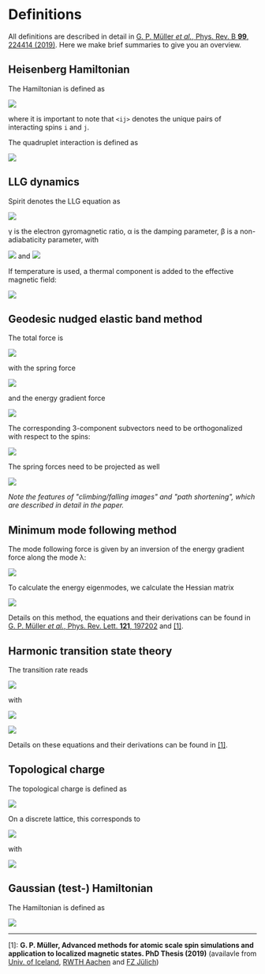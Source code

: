 Definitions
====================================================


All definitions are described in detail in [G. P. Müller *et al.*, Phys. Rev. B **99**, 224414 (2019)](https://journals.aps.org/prb/abstract/10.1103/PhysRevB.99.224414).
Here we make brief summaries to give you an overview.


Heisenberg Hamiltonian
----------------------------------------------------

The Hamiltonian is defined as

<!-- \begin{alignedat}{1}
\mathcal{H} =
    - \sum_i \mu_i \vec{B}\cdot\vec{n}_i
    - \sum_i \sum_j K_j (\hat{K}_j\cdot\vec{n}_i)^2
    - \sum\limits_{\braket{ij}}\, J_{ij} \vec{n}_i\cdot\vec{n}_j
    - \sum\limits_{\braket{ij}}\, \vec{D}_{ij} \cdot (\vec{n}_i\times\vec{n}_j)
    + \frac{1}{2}\frac{\mu_0}{4\pi} \sum_{\substack{i,j \\ i \neq j}} \mu_i \mu_j \frac{(\vec{n}_i \cdot \hat{r}_{ij}) (\vec{n}_j\cdot\hat{r}_{ij}) - \vec{n}_i \vec{n}_j}{{r_{ij}}^3}
\end{alignedat} -->
![](https://math.vercel.app/?bgcolor=auto&from=%5Cmathcal%7BH%7D%20%3D%0A%20%20%20%20-%20%5Csum_i%20%5Cmu_i%20%5Cvec%7BB%7D%5Ccdot%5Cvec%7Bn%7D_i%0A%20%20%20%20-%20%5Csum_i%20%5Csum_j%20K_j%20%28%5Chat%7BK%7D_j%5Ccdot%5Cvec%7Bn%7D_i%29%5E2%0A%20%20%20%20-%20%5Csum%5Climits_%7B%5Cbraket%7B%5C%3B%20ij%7D%7D%5C%2C%20J_%7Bij%7D%20%5Cvec%7Bn%7D_i%5Ccdot%5Cvec%7Bn%7D_j%0A%20%20%20%20-%20%5Csum%5Climits_%7B%5Cbraket%7B%5C%3Bij%7D%7D%5C%2C%20%5Cvec%7BD%7D_%7Bij%7D%20%5Ccdot%20(%5Cvec%7Bn%7D_i%5Ctimes%5Cvec%7Bn%7D_j)%0A%20%20%20%20%2B%20%5Cfrac%7B1%7D%7B2%7D%5Cfrac%7B%5Cmu_0%7D%7B4%5Cpi%7D%20%5Csum_%7B%5Csubstack%7Bi%2Cj%20%5C%5C%20i%20%5Cneq%20j%7D%7D%20%5Cmu_i%20%5Cmu_j%20%5Cfrac%7B(%5Cvec%7Bn%7D_i%20%5Ccdot%20%5Chat%7Br%7D_%7Bij%7D)%20(%5Cvec%7Bn%7D_j%5Ccdot%5Chat%7Br%7D_%7Bij%7D)%20-%20%5Cvec%7Bn%7D_i%20%5Cvec%7Bn%7D_j%7D%7B%7Br_%7Bij%7D%7D%5E3%7D)

where it is important to note that `<ij>` denotes the unique pairs of interacting spins `i` and `j`.

The quadruplet interaction is defined as

![](https://math.vercel.app/?bgcolor=auto&from=E_%5Cmathrm%7BQuad%7D%20%3D%20-%20%5Csum%5Climits_%7Bijkl%7D%5C%2C%20K_%7Bijkl%7D%20%5Cleft%28%5Cvec%7Bn%7D_i%5Ccdot%5Cvec%7Bn%7D_j%5Cright%29%5Cleft(%5Cvec%7Bn%7D_k%5Ccdot%5Cvec%7Bn%7D_l%5Cright))


LLG dynamics
--------------------------------------------------


Spirit denotes the LLG equation as

<!-- \begin{alignedat}{2}
\dfrac{\partial \vec{n}_i}{\partial t}
    =& - \dfrac{\gamma}{(1+\alpha^2)\mu_i} \vec{n}_i \times \vec{B}^\mathrm{eff}_i
    - \dfrac{\gamma \alpha}{(1+\alpha^2)\mu_i} \vec{n}_i \times (\vec{n}_i \times \vec{B}^\mathrm{eff}_i) \\
    &- \dfrac{\alpha-\beta}{(1+\alpha^2)} u \vec{n}_i \times (\hat{j}_e \cdot \nabla_{\vec{r}} )\vec{n}_i
    + \dfrac{1+\beta \alpha}{(1+\alpha^2)} u \vec{n}_i \times (\vec{n}_i \times (\hat{j}_e \cdot \nabla_{\vec{r}} )\vec{n}_i)
\end{alignedat} -->
![](https://math.vercel.app/?bgcolor=auto&from=%5Cbegin%7Balignedat%7D%7B2%7D%0A%20%20%20%20%5Cdfrac%7B%5Cpartial%20%5Cvec%7Bn%7D_i%7D%7B%5Cpartial%20t%7D%0A%20%20%20%20%20%20%20%20%3D%26%20-%20%5Cdfrac%7B%5Cgamma%7D%7B%281%2B%5Calpha%5E2%29%5Cmu_i%7D%20%5Cvec%7Bn%7D_i%20%5Ctimes%20%5Cvec%7BB%7D%5E%5Cmathrm%7Beff%7D_i%20%0A%20%20%20%20%20%20%20%20-%20%5Cdfrac%7B%5Cgamma%20%5Calpha%7D%7B(1%2B%5Calpha%5E2)%5Cmu_i%7D%20%5Cvec%7Bn%7D_i%20%5Ctimes%20(%5Cvec%7Bn%7D_i%20%5Ctimes%20%5Cvec%7BB%7D%5E%5Cmathrm%7Beff%7D_i)%20%5C%5C%0A%20%20%20%20%20%20%20%20%26-%20%5Cdfrac%7B%5Calpha-%5Cbeta%7D%7B(1%2B%5Calpha%5E2)%7D%20u%20%5Cvec%7Bn%7D_i%20%5Ctimes%20(%5Chat%7Bj%7D_e%20%5Ccdot%20%5Cnabla_%7B%5Cvec%7Br%7D%7D%20)%5Cvec%7Bn%7D_i%0A%20%20%20%20%20%20%20%20%2B%20%5Cdfrac%7B1%2B%5Cbeta%20%5Calpha%7D%7B(1%2B%5Calpha%5E2)%7D%20u%20%5Cvec%7Bn%7D_i%20%5Ctimes%20(%5Chat%7Bn%7D_i%20%5Ctimes%20(%5Chat%7Bj%7D_e%20%5Ccdot%20%5Cnabla_%7B%5Cvec%7Br%7D%7D%20)%5Cvec%7Bn%7D_i)%0A%5Cend%7Balignedat%7D)


γ is the electron gyromagnetic ratio, α is the damping parameter, β is a non-adiabaticity parameter, with

<!-- \nabla_{\vec{r}} = \partial / \partial \vec{r} -->
![](https://math.vercel.app/?bgcolor=auto&from=u%3Dj_e%20P%20g%20%5Cmu_%5Cmathrm%7BB%7D%2F%282eM_%5Cmathrm%7BS%7D%29)
and
![](https://math.vercel.app/?bgcolor=auto&from=%5Cnabla_%7B%5Cvec%7Br%7D%7D%20%3D%20%5Cpartial%20%2F%20%5Cpartial%20%5Cvec%7Br%7D)


If temperature is used, a thermal component is added to the effective magnetic field:

<!-- \vec{B}^\mathrm{th}_i(t) = \sqrt{2D_i} \vec{\eta}_i(t) = \sqrt{2\alpha k_\mathrm{B}T \frac{\mu_i}{\gamma}} \vec{\eta}_i(t) -->
![](https://math.vercel.app/?bgcolor=auto&from=%5Cvec%7BB%7D%5E%5Cmathrm%7Bth%7D_i%28t%29%20%3D%20%5Csqrt%7B2D_i%7D%20%5Cvec%7B%5Ceta%7D_i(t)%20%3D%20%5Csqrt%7B2%5Calpha%20k_%5Cmathrm%7BB%7DT%20%5Cfrac%7B%5Cmu_i%7D%7B%5Cgamma%7D%7D%20%5Cvec%7B%5Ceta%7D_i(t))


Geodesic nudged elastic band method
--------------------------------------------------


The total force is

<!-- F^\mathrm{tot}_\nu = F^\mathrm{S}_\nu + F^\mathrm{E}_\nu -->
![](https://math.vercel.app/?bgcolor=auto&from=F%5E%5Cmathrm%7Btot%7D_%5Cnu%20%3D%20F%5E%5Cmathrm%7BS%7D_%5Cnu%20%2B%20F%5E%5Cmathrm%7BE%7D_%5Cnu)

with the spring force

<!-- F^\mathrm{S}_\nu = (l_{\nu-1,\nu}-l_{\nu,\nu+1})\ \tau_\nu -->
![](https://math.vercel.app/?bgcolor=auto&from=F%5E%5Cmathrm%7BS%7D_%5Cnu%20%3D%20%28l_%7B%5Cnu-1%2C%5Cnu%7D-l_%7B%5Cnu%2C%5Cnu%2B1%7D%29%5C%20%5Ctau_%5Cnu)

and the energy gradient force

<!-- F^\mathrm{E}_\nu = -\nabla E_\nu + (\nabla E_\nu \cdot \tau_\nu)\tau_\nu -->
![](https://math.vercel.app/?bgcolor=auto&from=F%5E%5Cmathrm%7BE%7D_%5Cnu%20%3D%20-%5Cnabla%20E_%5Cnu%20%2B%20%28%5Cnabla%20E_%5Cnu%20%5Ccdot%20%5Ctau_%5Cnu%29%5Ctau_%5Cnu)


The corresponding 3-component subvectors need to be orthogonalized with respect to the spins:

<!-- \vec{\tau}_{\nu,i} \to \vec{\tau}_{\nu,i} - (\vec{\tau}_{\nu,i}\cdot \vec{n}_{\nu,i})\vec{n}_{\nu,i} -->
![](https://math.vercel.app/?bgcolor=auto&from=%5Cvec%7B%5Ctau%7D_%7B%5Cnu%2Ci%7D%20%5Cto%20%5Cvec%7B%5Ctau%7D_%7B%5Cnu%2Ci%7D%20-%20%28%5Cvec%7B%5Ctau%7D_%7B%5Cnu%2Ci%7D%5Ccdot%20%5Cvec%7Bn%7D_%7B%5Cnu%2Ci%7D%29%5Cvec%7Bn%7D_%7B%5Cnu%2Ci%7D)

The spring forces need to be projected as well

<!-- \vec{F}^\mathrm{E}_{\nu,i} \to \vec{F}^\mathrm{E}_{\nu,i}  - (\vec{F}^\mathrm{E}_{\nu,i} \cdot \vec{n}_{\nu,i}) \vec{n}_{\nu,i} -->
![](https://math.vercel.app/?bgcolor=auto&from=%5Cvec%7BF%7D%5E%5Cmathrm%7BE%7D_%7B%5Cnu%2Ci%7D%20%5Cto%20%5Cvec%7BF%7D%5E%5Cmathrm%7BE%7D_%7B%5Cnu%2Ci%7D%20%20-%20%28%5Cvec%7BF%7D%5E%5Cmathrm%7BE%7D_%7B%5Cnu%2Ci%7D%20%5Ccdot%20%5Cvec%7Bn%7D_%7B%5Cnu%2Ci%7D%29%20%5Cvec%7Bn%7D_%7B%5Cnu%2Ci%7D)


*Note the features of "climbing/falling images" and "path shortening", which are described in detail in the paper.*


Minimum mode following method
--------------------------------------------------


The mode following force is given by an inversion of the energy gradient force along the mode λ:

<!-- F^\mathrm{eff} = F - 2 (F\cdot{\hat\lambda}) {\hat\lambda} -->
![](https://math.vercel.app/?bgcolor=auto&from=F%5E%5Cmathrm%7Beff%7D%20%3D%20F%20-%202%20%28F%5Ccdot%7B%5Chat%5Clambda%7D%29%20%7B%5Chat%5Clambda%7D)

To calculate the energy eigenmodes, we calculate the Hessian matrix

<!-- H_{ij} = T_i^T \bar{H}_{ij} T_j - T_i^T I (\vec{n}_j\cdot\vec{\nabla}_j\bar{\mathcal{H}}) T_j -->
![](https://math.vercel.app/?bgcolor=auto&from=H_%7Bij%7D%20%3D%20T_i%5ET%20%5Cbar%7BH%7D_%7Bij%7D%20T_j%20-%20T_i%5ET%20I%20%28%5Cvec%7Bn%7D_j%5Ccdot%5Cvec%7B%5Cnabla%7D_j%5Cbar%7B%5Cmathcal%7BH%7D%7D%29%20T_j)

Details on this method, the equations and their derivations can be found in [G. P. Müller *et al.*, Phys. Rev. Lett. **121**, 197202](https://journals.aps.org/prl/abstract/10.1103/PhysRevLett.121.197202) and [[1]](#Thesis).


Harmonic transition state theory
--------------------------------------------------


The transition rate reads

<!-- \Gamma^\mathrm{HTST} = \frac{v}{2\pi} \Omega_0 e^{-\Delta E/k_\mathrm{B}T} -->
![](https://math.vercel.app/?bgcolor=auto&from=%5CGamma%5E%5Cmathrm%7BHTST%7D%20%3D%20%5Cfrac%7Bv%7D%7B2%5Cpi%7D%20%5COmega_0%20e%5E%7B-%5CDelta%20E%2Fk_%5Cmathrm%7BB%7DT%7D)

with

<!-- \Omega_0
    = \sqrt{\frac{\det^\prime H^\mathrm{M}}{\det^\prime H^\mathrm{S}}}
    = \sqrt{\frac{\sideset{}{'}\prod_i \lambda_i^\mathrm{M}}{\sideset{}{'}\prod_i \lambda_i^\mathrm{S}}} -->
![](https://math.vercel.app/?bgcolor=auto&from=%5COmega_0%0A%20%20%20%20%3D%20%5Csqrt%7B%5Cfrac%7B%5Cdet%5E%5Cprime%20H%5E%5Cmathrm%7BM%7D%7D%7B%5Cdet%5E%5Cprime%20H%5E%5Cmathrm%7BS%7D%7D%7D%0A%20%20%20%20%3D%20%5Csqrt%7B%5Cfrac%7B%5Csideset%7B%7D%7B'%7D%5Cprod_i%20%5Clambda_i%5E%5Cmathrm%7BM%7D%7D%7B%5Csideset%7B%7D%7B'%7D%5Cprod_i%20%5Clambda_i%5E%5Cmathrm%7BS%7D%7D%7D)

<!-- v
    = \sqrt{ 2\pi k_\mathrm{B}T }^{N_0^\mathrm{M} - N_0^\mathrm{S}}
    \frac{V^\mathrm{S}}{V^\mathrm{M}}
    \sqrt{\sideset{}{'}\sum_i \frac{a_i^2}{\lambda_i^\mathrm{S}}} -->
![](https://math.vercel.app/?bgcolor=auto&from=v%0A%20%20%20%20%3D%20%5Csqrt%7B%202%5Cpi%20k_%5Cmathrm%7BB%7DT%20%7D%5E%7BN_0%5E%5Cmathrm%7BM%7D%20-%20N_0%5E%5Cmathrm%7BS%7D%7D%0A%20%20%20%20%5Cfrac%7BV%5E%5Cmathrm%7BS%7D%7D%7BV%5E%5Cmathrm%7BM%7D%7D%0A%20%20%20%20%5Csqrt%7B%5Csideset%7B%7D%7B'%7D%5Csum_i%20%5Cfrac%7Ba_i%5E2%7D%7B%5Clambda_i%5E%5Cmathrm%7BS%7D%7D%7D)

Details on these equations and their derivations can be found in [[1]](#Thesis).


Topological charge
--------------------------------------------------


The topological charge is defined as

<!-- Q = \frac{1}{4\pi} \int_{\mathbb{R}^2} \vec{n} \cdot (\partial_x \vec{n} \times \partial_y \vec{n})\, \mathrm{d}\vec{r} -->
![](https://math.vercel.app/?bgcolor=auto&from=Q%20%3D%20%5Cfrac%7B1%7D%7B4%5Cpi%7D%20%5Cint_%7B%5Cmathbb%7BR%7D%5E2%7D%20%5Cvec%7Bn%7D%20%5Ccdot%20%28%5Cpartial_x%20%5Cvec%7Bn%7D%20%5Ctimes%20%5Cpartial_y%20%5Cvec%7Bn%7D%29%5C%2C%20%5Cmathrm%7Bd%7D%5Cvec%7Br%7D)

On a discrete lattice, this corresponds to

<!-- Q= \frac{1}{4\pi}\sum_l A_l -->
![](https://math.vercel.app/?bgcolor=auto&from=Q%3D%20%5Cfrac%7B1%7D%7B4%5Cpi%7D%5Csum_l%20A_l)

with

<!-- \cos\left(\frac{A_l}{2}\right)=\frac{1  + \vec{n}_i \cdot \vec{n}_j + \vec{n}_i \cdot \vec{n}_k + \vec{n}_j \cdot \vec{n}_k}
    {\sqrt{2\left(1+\vec{n}_i\vec{n}_j\right)\left(1+\vec{n}_j\vec{n}_k
    \right)\left(1+\vec{n}_k\vec{n}_i\right)}} -->
![](https://math.vercel.app/?bgcolor=auto&from=%5Ccos%5Cleft%28%5Cfrac%7BA_l%7D%7B2%7D%5Cright%29%3D%5Cfrac%7B1%20%20%2B%20%5Cvec%7Bn%7D_i%20%5Ccdot%20%5Cvec%7Bn%7D_j%20%2B%20%5Cvec%7Bn%7D_i%20%5Ccdot%20%5Cvec%7Bn%7D_k%20%2B%20%5Cvec%7Bn%7D_j%20%5Ccdot%20%5Cvec%7Bn%7D_k%7D%0A%20%20%20%20%7B%5Csqrt%7B2%5Cleft(1%2B%5Cvec%7Bn%7D_i%5Cvec%7Bn%7D_j%5Cright)%5Cleft(1%2B%5Cvec%7Bn%7D_j%5Cvec%7Bn%7D_k%0A%20%20%20%20%5Cright)%5Cleft(1%2B%5Cvec%7Bn%7D_k%5Cvec%7Bn%7D_i%5Cright)%7D%7D)


Gaussian (test-) Hamiltonian
--------------------------------------------------


The Hamiltonian is defined as

<!-- \mathcal{H} = \sum\limits_i \mathcal{H}_i  = \sum\limits_i a_i \exp\left( -\frac{(1 - \vec{n}\cdot\vec{c}_i)^2}{2\sigma_i^2} \right) -->
![](https://math.vercel.app/?bgcolor=auto&from=%5Cmathcal%7BH%7D%20%3D%20%5Csum%5Climits_i%20%5Cmathcal%7BH%7D_i%20%20%3D%20%5Csum%5Climits_i%20a_i%20%5Cexp%5Cleft%28%20-%5Cfrac%7B(1%20-%20%5Cvec%7Bn%7D%5Ccdot%5Cvec%7Bc%7D_i%29%5E2%7D%7B2%5Csigma_i%5E2%7D%20%5Cright))


--------------------------------------------------


[1]:<a name="Thesis"></a> **G. P. Müller, Advanced methods for atomic scale spin simulations and application to localized magnetic states. PhD Thesis (2019)** (availavle from [Univ. of Iceland](https://opinvisindi.is/handle/20.500.11815/1256), [RWTH Aachen](https://publications.rwth-aachen.de/record/767445) and [FZ Jülich](https://juser.fz-juelich.de/record/866248))